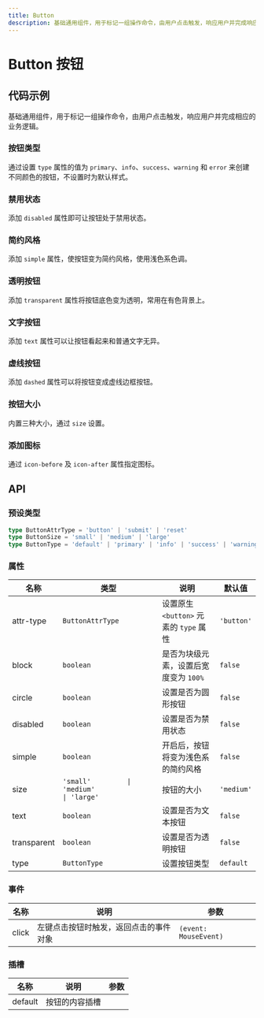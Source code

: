 ```yaml
---
title: Button
description: 基础通用组件，用于标记一组操作命令，由用户点击触发，响应用户并完成响应的业务逻辑。
---
```


# Button 按钮

## 代码示例

基础通用组件，用于标记一组操作命令，由用户点击触发，响应用户并完成相应的业务逻辑。

### 按钮类型

通过设置 `type` 属性的值为 `primary`、`info`、`success`、`warning` 和 `error` 来创建不同颜色的按钮，不设置时为默认样式。

<preview path="../demo/Button/Basic-Button.vue" title="按钮类型" description="通过设置 `type` 属性的值为 `primary`、`info`、`success`、`warning` 和 `error` 来创建不同颜色的按钮，不设置时为默认样式。"></preview>

### 禁用状态

添加 `disabled` 属性即可让按钮处于禁用状态。

<preview path="../demo/Button/Disabled-Button.vue" title="禁用状态" description="添加 `disabled` 属性即可让按钮处于禁用状态。"></preview>

### 简约风格

添加 `simple` 属性，使按钮变为简约风格，使用浅色系色调。

<preview path="../demo/Button/Simple-Button.vue" title="简约风格" description="添加 `simple` 属性，使按钮变为简约风格，使用浅色系色调。"></preview>

### 透明按钮

添加 `transparent` 属性将按钮底色变为透明，常用在有色背景上。

<preview path="../demo/Button/Transparent-Button.vue" title="透明按钮" description="添加 `transparent` 属性将按钮底色变为透明，常用在有色背景上。"></preview>

### 文字按钮

添加 `text` 属性可以让按钮看起来和普通文字无异。

<preview path="../demo/Button/Text-Button.vue" title="文字按钮" description="添加 `text` 属性可以让按钮看起来和普通文字无异。"></preview>

### 虚线按钮

添加 `dashed` 属性可以将按钮变成虚线边框按钮。

<preview path="../demo/Button/Dashed-Button.vue" title="虚线按钮" description="添加 `dashed` 属性可以将按钮变成虚线边框按钮。"></preview>

### 按钮大小

内置三种大小，通过 `size` 设置。

<preview path="../demo/Button/Button-Size.vue" title="按钮大小" description="内置三种大小，通过 `size` 设置。"></preview>

### 添加图标

通过 `icon-before` 及 `icon-after` 属性指定图标。

<preview path="../demo/Button/Icon-Button.vue" title="添加图标" description="通过 `icon-before` 及 `icon-after` 属性指定图标。"></preview>

## API

### 预设类型

```ts
type ButtonAttrType = 'button' | 'submit' | 'reset'
type ButtonSize = 'small' | 'medium' | 'large'
type ButtonType = 'default' | 'primary' | 'info' | 'success' | 'warning' | 'error'
```

### 属性

| 名称        | 类型                                                                   | 说明                                   | 默认值     |
| ----------- | ---------------------------------------------------------------------- | -------------------------------------- | ---------- |
| attr-type   | `ButtonAttrType`                                                       | 设置原生 `<button>` 元素的 `type` 属性 | `'button'` |
| block       | `boolean`                                                              | 是否为块级元素，设置后宽度变为 `100%`  | `false`    |
| circle      | `boolean`                                                              | 设置是否为圆形按钮                     | `false`    |
| disabled    | `boolean`                                                              | 设置是否为禁用状态                     | `false`    |
| simple      | `boolean`                                                              | 开启后，按钮将变为浅色系的简约风格     | `false`    |
| size        | `'small'         \| 'medium'                               \| 'large'` | 按钮的大小                             | `'medium'` |
| text        | `boolean`                                                              | 设置是否为文本按钮                     | `false`    |
| transparent | `boolean`                                                              | 设置是否为透明按钮                     | `false`    |
| type        | `ButtonType`                                                           | 设置按钮类型                           | `default`  |

### 事件

| 名称  | 说明                                   | 参数                  |
| ----- | -------------------------------------- | --------------------- |
| click | 左键点击按钮时触发，返回点击的事件对象 | `(event: MouseEvent)` |

### 插槽

| 名称    | 说明           | 参数 |
| ------- | -------------- | ---- |
| default | 按钮的内容插槽 |      |
